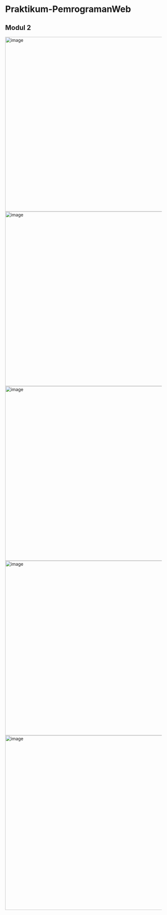 # Praktikum-PemrogramanWeb
<h2> Modul 2 </h2>
<img width="560" alt="image" src="https://user-images.githubusercontent.com/92003596/159165815-77907e72-e2ce-41ce-8cb5-d5148e9ad57f.png">
<img width="560" alt="image" src="https://user-images.githubusercontent.com/92003596/159165884-ac052567-eaae-40e1-8443-2a9f5b59b5f8.png">
<img width="560" alt="image" src="https://user-images.githubusercontent.com/92003596/159165896-497293d3-69ba-4e6e-893c-000f44c07c95.png">
<img width="560" alt="image" src="https://user-images.githubusercontent.com/92003596/159165861-10ab54b2-0e9c-406f-82ff-b876a4bdfeea.png">
<img width="560" alt="image" src="https://user-images.githubusercontent.com/92003596/159165911-4b3be68c-dbba-46d1-b630-ec62f86a09f6.png">
